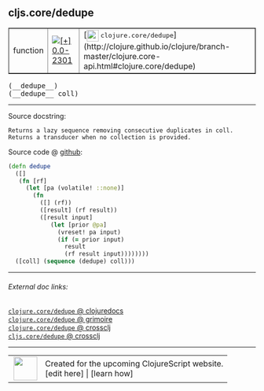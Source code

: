 ## cljs.core/dedupe



 <table border="1">
<tr>
<td>function</td>
<td><a href="https://github.com/cljsinfo/cljs-api-docs/tree/0.0-2301"><img valign="middle" alt="[+] 0.0-2301" title="Added in 0.0-2301" src="https://img.shields.io/badge/+-0.0--2301-lightgrey.svg"></a> </td>
<td>
[<img height="24px" valign="middle" src="http://i.imgur.com/1GjPKvB.png"> <samp>clojure.core/dedupe</samp>](http://clojure.github.io/clojure/branch-master/clojure.core-api.html#clojure.core/dedupe)
</td>
</tr>
</table>


 <samp>
(__dedupe__)<br>
</samp>
 <samp>
(__dedupe__ coll)<br>
</samp>

---





Source docstring:

```
Returns a lazy sequence removing consecutive duplicates in coll.
Returns a transducer when no collection is provided.
```


Source code @ [github](https://github.com/clojure/clojurescript/blob/r3255/src/main/cljs/cljs/core.cljs#L8909-L8924):

```clj
(defn dedupe
  ([]
   (fn [rf]
     (let [pa (volatile! ::none)]
       (fn
         ([] (rf))
         ([result] (rf result))
         ([result input]
            (let [prior @pa]
              (vreset! pa input)
              (if (= prior input)
                result
                (rf result input))))))))
  ([coll] (sequence (dedupe) coll)))
```

<!--
Repo - tag - source tree - lines:

 <pre>
clojurescript @ r3255
└── src
    └── main
        └── cljs
            └── cljs
                └── <ins>[core.cljs:8909-8924](https://github.com/clojure/clojurescript/blob/r3255/src/main/cljs/cljs/core.cljs#L8909-L8924)</ins>
</pre>

-->

---



###### External doc links:

[`clojure.core/dedupe` @ clojuredocs](http://clojuredocs.org/clojure.core/dedupe)<br>
[`clojure.core/dedupe` @ grimoire](http://conj.io/store/v1/org.clojure/clojure/1.7.0-beta3/clj/clojure.core/dedupe/)<br>
[`clojure.core/dedupe` @ crossclj](http://crossclj.info/fun/clojure.core/dedupe.html)<br>
[`cljs.core/dedupe` @ crossclj](http://crossclj.info/fun/cljs.core.cljs/dedupe.html)<br>

---

 <table>
<tr><td>
<img valign="middle" align="right" width="48px" src="http://i.imgur.com/Hi20huC.png">
</td><td>
Created for the upcoming ClojureScript website.<br>
[edit here] | [learn how]
</td></tr></table>

[edit here]:https://github.com/cljsinfo/cljs-api-docs/blob/master/cljsdoc/cljs.core/dedupe.cljsdoc
[learn how]:https://github.com/cljsinfo/cljs-api-docs/wiki/cljsdoc-files

<!--

This information was too distracting to show to readers, but I'll leave it
commented here since it is helpful to:

- pretty-print the data used to generate this document
- and show how to retrieve that data



The API data for this symbol:

```clj
{:ns "cljs.core",
 :name "dedupe",
 :signature ["[]" "[coll]"],
 :history [["+" "0.0-2301"]],
 :type "function",
 :full-name-encode "cljs.core/dedupe",
 :source {:code "(defn dedupe\n  ([]\n   (fn [rf]\n     (let [pa (volatile! ::none)]\n       (fn\n         ([] (rf))\n         ([result] (rf result))\n         ([result input]\n            (let [prior @pa]\n              (vreset! pa input)\n              (if (= prior input)\n                result\n                (rf result input))))))))\n  ([coll] (sequence (dedupe) coll)))",
          :title "Source code",
          :repo "clojurescript",
          :tag "r3255",
          :filename "src/main/cljs/cljs/core.cljs",
          :lines [8909 8924]},
 :full-name "cljs.core/dedupe",
 :clj-symbol "clojure.core/dedupe",
 :docstring "Returns a lazy sequence removing consecutive duplicates in coll.\nReturns a transducer when no collection is provided."}

```

Retrieve the API data for this symbol:

```clj
;; from Clojure REPL
(require '[clojure.edn :as edn])
(-> (slurp "https://raw.githubusercontent.com/cljsinfo/cljs-api-docs/catalog/cljs-api.edn")
    (edn/read-string)
    (get-in [:symbols "cljs.core/dedupe"]))
```

-->

